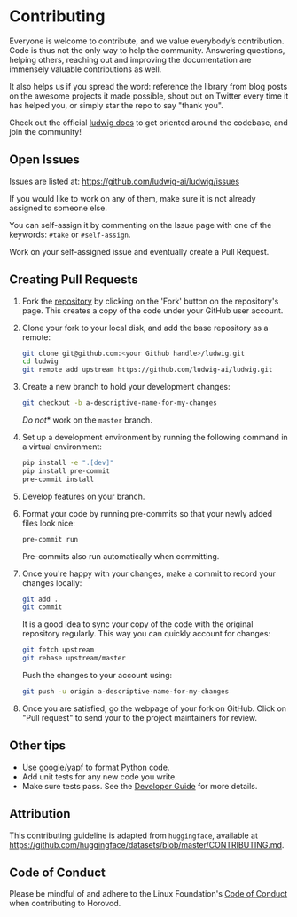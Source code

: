 # Contributing

Everyone is welcome to contribute, and we value everybody’s contribution. Code is thus not the only
way to help the community. Answering questions, helping others, reaching out and improving the
documentation are immensely valuable contributions as well.

It also helps us if you spread the word: reference the library from blog posts on the awesome
projects it made possible, shout out on Twitter every time it has helped you, or simply star the
repo to say "thank you".

Check out the official [ludwig docs](https://ludwig-ai.github.io/ludwig-docs/) to get oriented
around the codebase, and join the community!

## Open Issues

Issues are listed at: <https://github.com/ludwig-ai/ludwig/issues>

If you would like to work on any of them, make sure it is not already assigned to someone else.

You can self-assign it by commenting on the Issue page with one of the keywords: `#take` or
`#self-assign`.

Work on your self-assigned issue and eventually create a Pull Request.

## Creating Pull Requests

1. Fork the [repository](https://github.com/ludwig-ai/ludwig) by clicking on the 'Fork' button on
the repository's page. This creates a copy of the code under your GitHub user account.

2. Clone your fork to your local disk, and add the base repository as a remote:

    ```bash
    git clone git@github.com:<your Github handle>/ludwig.git
    cd ludwig
    git remote add upstream https://github.com/ludwig-ai/ludwig.git
    ```

3. Create a new branch to hold your development changes:

    ```bash
    git checkout -b a-descriptive-name-for-my-changes
    ```

    *Do not** work on the `master` branch.

4. Set up a development environment by running the following command in a virtual environment:

    ```bash
    pip install -e ".[dev]"
    pip install pre-commit
    pre-commit install
    ```

5. Develop features on your branch.

6. Format your code by running pre-commits so that your newly added files look nice:

    ```bash
    pre-commit run
    ```

    Pre-commits also run automatically when committing.

7. Once you're happy with your changes, make a commit to record your changes locally:

    ```bash
    git add .
    git commit
    ```

    It is a good idea to sync your copy of the code with the original repository regularly. This
    way you can quickly account for changes:

    ```bash
    git fetch upstream
    git rebase upstream/master
    ```

   Push the changes to your account using:

    ```bash
   git push -u origin a-descriptive-name-for-my-changes
   ```

8. Once you are satisfied, go the webpage of your fork on GitHub. Click on "Pull request" to send
your to the project maintainers for review.

## Other tips

- Use [google/yapf](https://github.com/google/yapf) to format Python code.
- Add unit tests for any new code you write.
- Make sure tests pass. See the [Developer Guide](https://ludwig-ai.github.io/ludwig-docs/developer_guide/style_guidelines_and_tests/) for more details.

## Attribution

This contributing guideline is adapted from `huggingface`, available at <https://github.com/huggingface/datasets/blob/master/CONTRIBUTING.md>.


## Code of Conduct

Please be mindful of and adhere to the Linux Foundation's
[Code of Conduct](https://lfprojects.org/policies/code-of-conduct) when contributing to Horovod.